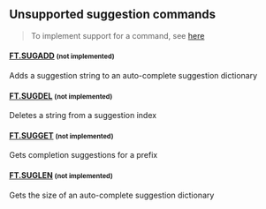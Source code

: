 
## Unsupported suggestion commands 
> To implement support for a command, see [here](/guides/implement-command/) 

#### [FT.SUGADD](https://redis.io/commands/ft.sugadd/) <small>(not implemented)</small>

Adds a suggestion string to an auto-complete suggestion dictionary

#### [FT.SUGDEL](https://redis.io/commands/ft.sugdel/) <small>(not implemented)</small>

Deletes a string from a suggestion index

#### [FT.SUGGET](https://redis.io/commands/ft.sugget/) <small>(not implemented)</small>

Gets completion suggestions for a prefix

#### [FT.SUGLEN](https://redis.io/commands/ft.suglen/) <small>(not implemented)</small>

Gets the size of an auto-complete suggestion dictionary


